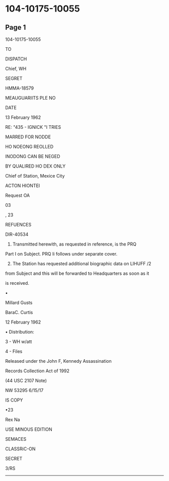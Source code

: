 # 104-10175-10055

## Page 1

104-10175-10055

TO

DISPATCH

Chief, WH

SEGRET

HMMA-18579

MEAUGUARIITS PLE NO

DATE

13 February 1962

RE: "435 - IGNICK "I TRIES

MARRED FOR NODDE

HO NOEONG REOLLED

INODONG CAN BE NEGED

BY QUALIRED HO DEX ONLY

Chief of Station, Mexice City

ACTON HIONTEI

Request OA

03

, 23

REFUENCES

DIR-40534

1. Transmitted herewith, as requested in reference, is the PRQ

Part I on Subject. PRQ Ii follows under separate cover.

2. The Station has requested additional biographic data on LIHUFF /2

from Subject and this will be forwarded to Headquarters as soon as it

is received.

•

Millard Gusts

BaraC. Curtis

12 February 1962

• Distribution:

3 - WH w/att

4 - Files

Released under the John F, Kennedy Assassination

Records Collection Act of 1992

(44 USC 2107 Note)

NW 53295 6/15/17

IS COPY

•23

Rex Na

USE MINOUS EDITION

SEMACES

CLASSRiC-ON

SECRET

3/RS

---

